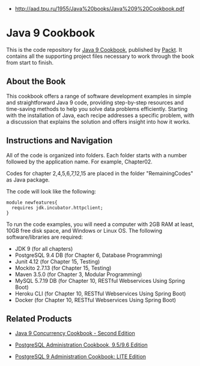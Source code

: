 - http://aad.tpu.ru/1955/Java%20books/Java%209%20Cookbook.pdf

# Java 9 Cookbook
This is the code repository for [Java 9 Cookbook](https://www.packtpub.com/application-development/java-9-cookbook?utm_source=github&utm_medium=repository&utm_campaign=9781786461407), published by [Packt](https://www.packtpub.com/?utm_source=github). It contains all the supporting project files necessary to work through the book from start to finish.
## About the Book
This cookbook offers a range of software development examples in simple and straightforward Java 9 code, providing step-by-step resources and time-saving methods to help you solve data problems efficiently. Starting with the installation of Java, each recipe addresses a specific problem, with a discussion that explains the solution and offers insight into how it works.
## Instructions and Navigation
All of the code is organized into folders. Each folder starts with a number followed by the application name. For example, Chapter02.

Codes for chapter 2,4,5,6,7,12,15 are placed in the folder "RemainingCodes" as Java package.

The code will look like the following:
```
module newfeatures{
  requires jdk.incubator.httpclient;
}
```

To run the code examples, you will need a computer with 2GB RAM at least, 10GB free disk
space, and Windows or Linux OS. The following software/libraries are required:
* JDK 9 (for all chapters)
* PostgreSQL 9.4 DB (for Chapter 6, Database Programming)
* Junit 4.12 (for Chapter 15, Testing)
* Mockito 2.7.13 (for Chapter 15, Testing)
* Maven 3.5.0 (for Chapter 3, Modular Programming)
* MySQL 5.7.19 DB (for Chapter 10, RESTful Webservices Using Spring Boot)
* Heroku CLI (for Chapter 10, RESTful Webservices Using Spring Boot)
* Docker (for Chapter 10, RESTful Webservices Using Spring Boot)

## Related Products
* [Java 9 Concurrency Cookbook - Second Edition](https://www.packtpub.com/application-development/java-9-concurrency-cookbook-second-edition?utm_source=github&utm_medium=repository&utm_campaign=9781787124417)

* [PostgreSQL Administration Cookbook, 9.5/9.6 Edition](https://www.packtpub.com/big-data-and-business-intelligence/postgresql-administration-cookbook-9596-edition?utm_source=github&utm_medium=repository&utm_campaign=9781785883187)

* [PostgreSQL 9 Administration Cookbook: LITE Edition](https://www.packtpub.com/big-data-and-business-intelligence/postgresql-9-administration-cookbook-lite-edition?utm_source=github&utm_medium=repository&utm_campaign=9781849516204)



